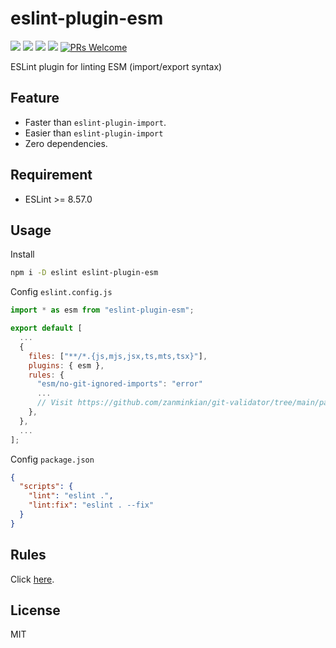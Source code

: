 # eslint-plugin-esm

[![](https://img.shields.io/npm/l/eslint-plugin-esm.svg)](https://github.com/zanminkian/git-validator/blob/main/LICENSE)
[![](https://img.shields.io/npm/v/eslint-plugin-esm.svg)](https://www.npmjs.com/package/eslint-plugin-esm)
[![](https://img.shields.io/npm/dm/eslint-plugin-esm.svg)](https://www.npmjs.com/package/eslint-plugin-esm)
[![](https://packagephobia.com/badge?p=eslint-plugin-esm)](https://packagephobia.com/result?p=eslint-plugin-esm)
[![PRs Welcome](https://img.shields.io/badge/PRs-welcome-brightgreen.svg)](https://makeapullrequest.com)

ESLint plugin for linting ESM (import/export syntax)

## Feature

- Faster than `eslint-plugin-import`.
- Easier than `eslint-plugin-import`
- Zero dependencies.

## Requirement

- ESLint >= 8.57.0

## Usage

Install

```sh
npm i -D eslint eslint-plugin-esm
```

Config `eslint.config.js`

```js
import * as esm from "eslint-plugin-esm";

export default [
  ...
  {
    files: ["**/*.{js,mjs,jsx,ts,mts,tsx}"],
    plugins: { esm },
    rules: {
      "esm/no-git-ignored-imports": "error"
      ...
      // Visit https://github.com/zanminkian/git-validator/tree/main/packages/eslint-plugin-esm/doc/rules for more other rules
    },
  },
  ...
];
```

Config `package.json`

```json
{
  "scripts": {
    "lint": "eslint .",
    "lint:fix": "eslint . --fix"
  }
}
```

## Rules

Click [here](https://github.com/zanminkian/git-validator/tree/main/packages/eslint-plugin-esm/doc/rules).

## License

MIT
